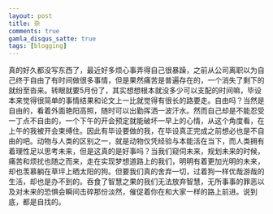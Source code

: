 ```yaml
---
layout: post
title: 杂
comments: true
gamla_disqus_satte: true
tags: [blogging]
---
```

真的好久都没写东西了，最近好多烦心事弄得自己很暴躁，之前从公司离职以为自己终于自由了有时间做很多事情，但是果然痛苦是普遍存在的，一个消失了剩下的就纷至沓来。转眼就要5月份了，其实想想根本就没多少可以支配的时间嘛，毕设本来觉得很简单的事情结果和论文上一比就觉得有很长的路要走。自由吗？当然是自由的，看着外面艳阳高照，随时可以出勤挥洒一波汗水。然而自己却是不能忍受一丁点不自由的，一个下午的开会预定就能破坏一早上的心情，从这个角度看，在上午的我被开会束缚住。因此有毕设要做的我，在毕设真正完成之前想必也是不自由的吧。动物与人类的区别之一，就是动物仅凭经验与本能活在当下，而人类拥有着理性足以思考未来，但是这真的是好事吗？当我们窥伺未来，规划未来的时候，痛苦和烦扰也随之而来，走在实现梦想道路上的我们，明明有着更加光明的未来，却也羡慕躺在草坪上晒太阳的狗。但要我们真的舍弃一切，过着狗一样优哉游哉的生活，却也是办不到的。吞食了智慧之果的我们无法放弃智慧，无所事事的罪恶以及对未来的恐惧会瞬间击碎那份淡然，催促着你在和大家一样的路上前进。说到底，都是自找的。<br>
